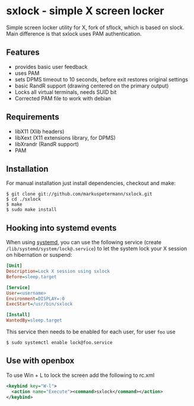 sxlock - simple X screen locker
===============================

Simple screen locker utility for X, fork of sflock, which is based on slock.
Main difference is that sxlock uses PAM authentication.


Features
--------

 - provides basic user feedback
 - uses PAM
 - sets DPMS timeout to 10 seconds, before exit restores original settings
 - basic RandR support (drawing centered on the primary output)
 - Locks all virtual terminals, needs SUID bit
 - Corrected PAM file to work with debian


Requirements
------------

 - libX11 (Xlib headers)
 - libXext (X11 extensions library, for DPMS)
 - libXrandr (RandR support)
 - PAM


Installation
------------

For manual installation just install dependencies, checkout and make:

```
$ git clone git://github.com/markuspetermann/sxlock.git
$ cd ./sxlock
$ make
$ sudo make install
```


Hooking into systemd events
---------------------------

When using [systemd](http://freedesktop.org/wiki/Software/systemd/), you can use
the following service (create `/lib/systemd/system/lock@.service`) to let the
system lock your X session on hibernation or suspend:

```ini
[Unit]
Description=Lock X session using sxlock
Before=sleep.target

[Service]
User=<username>
Environment=DISPLAY=:0
ExecStart=/usr/bin/sxlock

[Install]
WantedBy=sleep.target
```

This service then needs to be enabled for each user, for user `foo` use
```
$ sudo systemctl enable lock@foo.service
```


Use with openbox
----------------

To use Win + L to lock the screen add the following to rc.xml

```xml
<keybind key="W-l">
  <action name="Execute"><command>sxlock</command></action>
</keybind>
```

